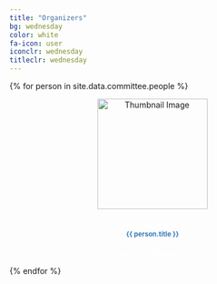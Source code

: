```yaml
---
title: "Organizers"
bg: wednesday
color: white
fa-icon: user
iconclr: wednesday
titleclr: wednesday
---
```


<div class="team">
<div class="row">

{% for person in site.data.committee.people %}
<div class="col-md-4">
<center>
<div class="team-player">
    <img src="img/organization/{{ person.image }}" alt="Thumbnail Image" class="img-raised img-circle" style="width:194px;height:194px;">
    <h4 class="title" style="color: #ffffff;">{{ person.name }}<br>
        <small class="text-muted" style="color: #337ab7;">{{ person.title }}</small>
    </h4>
    <p class="description" style="color: #ffffff;"> {{ person.affiliation }}</p>
</div>
</center>
</div>
  {% endfor %}
  </div>
</div>
